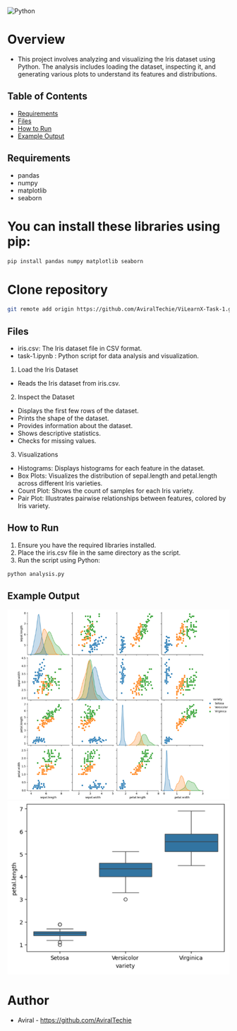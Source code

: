 ![Python](https://img.shields.io/badge/Python-v3.12.1-green)

# Overview
* This project involves analyzing and visualizing the Iris dataset using Python. The analysis includes loading the dataset, inspecting it, and generating various plots to understand its features and distributions.

## Table of Contents
- [Requirements](#requirements)
- [Files](#files)
- [How to Run](#how-to-run)
- [Example Output](#example-output)

## Requirements
* pandas
* numpy
* matplotlib
* seaborn

# You can install these libraries using pip:
```bash
pip install pandas numpy matplotlib seaborn
```

# Clone repository
```bash
git remote add origin https://github.com/AviralTechie/ViLearnX-Task-1.git
```
## Files
* iris.csv: The Iris dataset file in CSV format.
* task-1.ipynb : Python script for data analysis and visualization.

1. Load the Iris Dataset
* Reads the Iris dataset from iris.csv.
  
2. Inspect the Dataset
* Displays the first few rows of the dataset.
* Prints the shape of the dataset.
* Provides information about the dataset.
* Shows descriptive statistics.
* Checks for missing values.

3. Visualizations
* Histograms: Displays histograms for each feature in the dataset.
* Box Plots: Visualizes the distribution of sepal.length and petal.length across different Iris varieties.
* Count Plot: Shows the count of samples for each Iris variety.
* Pair Plot: Illustrates pairwise relationships between features, colored by Iris variety.

## How to Run

1. Ensure you have the required libraries installed.
2. Place the iris.csv file in the same directory as the <filename> script.
3. Run the script using Python:
```bash
python analysis.py
```

## Example Output
![Box Plots Image](img1.png)
![Pair Plots Image](img2.png)

# Author
* Aviral - https://github.com/AviralTechie
